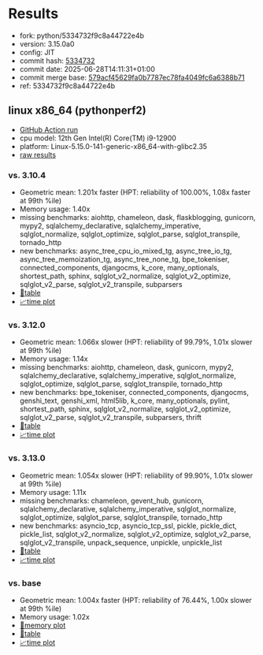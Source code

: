 # Results

- fork: python/5334732f9c8a44722e4b
- version: 3.15.0a0
- config: JIT
- commit hash: [5334732](https://github.com/python/cpython/commit/5334732)
- commit date: 2025-06-28T14:11:31+01:00
- commit merge base: [579acf45629fa0b7787ec78fa4049fc6a6388b71](https://github.com/python/cpython/commit/579acf45629fa0b7787ec78fa4049fc6a6388b71)
- ref: 5334732f9c8a44722e4b

## linux x86_64 (pythonperf2)

- [GitHub Action run](https://github.com/faster-cpython/benchmarking/actions/runs/15949440274)
- cpu model: 12th Gen Intel(R) Core(TM) i9-12900
- platform: Linux-5.15.0-141-generic-x86_64-with-glibc2.35
- [raw results](bm-20250628-pythonperf2-x86_64-python-5334732f9c8a44722e4b-3.15.0a0-5334732.json)

### vs. 3.10.4

- Geometric mean: 1.201x faster (HPT: reliability of 100.00%, 1.08x faster at 99th %ile)
- Memory usage: 1.40x
- missing benchmarks: aiohttp, chameleon, dask, flaskblogging, gunicorn, mypy2, sqlalchemy_declarative, sqlalchemy_imperative, sqlglot_normalize, sqlglot_optimize, sqlglot_parse, sqlglot_transpile, tornado_http
- new benchmarks: async_tree_cpu_io_mixed_tg, async_tree_io_tg, async_tree_memoization_tg, async_tree_none_tg, bpe_tokeniser, connected_components, djangocms, k_core, many_optionals, shortest_path, sphinx, sqlglot_v2_normalize, sqlglot_v2_optimize, sqlglot_v2_parse, sqlglot_v2_transpile, subparsers
- [📄table](bm-20250628-pythonperf2-x86_64-python-5334732f9c8a44722e4b-3.15.0a0-5334732-vs-3.10.4.md)
- [📈time plot](bm-20250628-pythonperf2-x86_64-python-5334732f9c8a44722e4b-3.15.0a0-5334732-vs-3.10.4.svg)

### vs. 3.12.0

- Geometric mean: 1.066x slower (HPT: reliability of 99.79%, 1.01x slower at 99th %ile)
- Memory usage: 1.14x
- missing benchmarks: aiohttp, chameleon, dask, gunicorn, mypy2, sqlalchemy_declarative, sqlalchemy_imperative, sqlglot_normalize, sqlglot_optimize, sqlglot_parse, sqlglot_transpile, tornado_http
- new benchmarks: bpe_tokeniser, connected_components, djangocms, genshi_text, genshi_xml, html5lib, k_core, many_optionals, pylint, shortest_path, sphinx, sqlglot_v2_normalize, sqlglot_v2_optimize, sqlglot_v2_parse, sqlglot_v2_transpile, subparsers, thrift
- [📄table](bm-20250628-pythonperf2-x86_64-python-5334732f9c8a44722e4b-3.15.0a0-5334732-vs-3.12.0.md)
- [📈time plot](bm-20250628-pythonperf2-x86_64-python-5334732f9c8a44722e4b-3.15.0a0-5334732-vs-3.12.0.svg)

### vs. 3.13.0

- Geometric mean: 1.054x slower (HPT: reliability of 99.90%, 1.01x slower at 99th %ile)
- Memory usage: 1.11x
- missing benchmarks: chameleon, gevent_hub, gunicorn, sqlalchemy_declarative, sqlalchemy_imperative, sqlglot_normalize, sqlglot_optimize, sqlglot_parse, sqlglot_transpile, tornado_http
- new benchmarks: asyncio_tcp, asyncio_tcp_ssl, pickle, pickle_dict, pickle_list, sqlglot_v2_normalize, sqlglot_v2_optimize, sqlglot_v2_parse, sqlglot_v2_transpile, unpack_sequence, unpickle, unpickle_list
- [📄table](bm-20250628-pythonperf2-x86_64-python-5334732f9c8a44722e4b-3.15.0a0-5334732-vs-3.13.0.md)
- [📈time plot](bm-20250628-pythonperf2-x86_64-python-5334732f9c8a44722e4b-3.15.0a0-5334732-vs-3.13.0.svg)

### vs. base

- Geometric mean: 1.004x faster (HPT: reliability of 76.44%, 1.00x slower at 99th %ile)
- Memory usage: 1.02x
- [🧠memory plot](bm-20250628-pythonperf2-x86_64-python-5334732f9c8a44722e4b-3.15.0a0-5334732-vs-base-mem.svg)
- [📄table](bm-20250628-pythonperf2-x86_64-python-5334732f9c8a44722e4b-3.15.0a0-5334732-vs-base.md)
- [📈time plot](bm-20250628-pythonperf2-x86_64-python-5334732f9c8a44722e4b-3.15.0a0-5334732-vs-base.svg)

